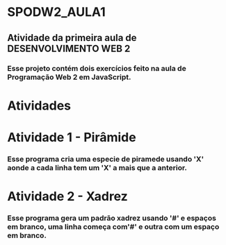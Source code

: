 # SPODW2_AULA1

## Atividade da primeira aula de  DESENVOLVIMENTO WEB 2

### Esse projeto contém dois exercícios feito na aula de Programação Web 2 em JavaScript.

# Atividades

# Atividade 1 - Pirâmide

### Esse programa cria uma especie de piramede usando 'X' aonde a cada linha tem um 'X' a mais que a anterior.


# Atividade 2 - Xadrez

### Esse programa gera um padrão xadrez usando '#' e espaços em branco, uma linha começa com'#' e  outra com um espaço em branco.


